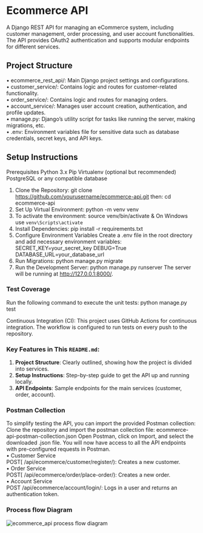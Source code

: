 # Ecommerce API

A Django REST API for managing an eCommerce system, including customer management, order processing, and user account functionalities. The API provides OAuth2 authentication and supports modular endpoints for different services.

## Project Structure
• ecommerce_rest_api/: Main Django project settings and configurations.<br>
• customer_service/: Contains logic and routes for customer-related functionality.<br>
• order_service/: Contains logic and routes for managing orders.<br>
• account_service/: Manages user account creation, authentication, and profile updates.<br>
• manage.py: Django’s utility script for tasks like running the server, making migrations, etc.<br>
• .env: Environment variables file for sensitive data such as database credentials, secret keys, and API keys.<br>

## Setup Instructions
Prerequisites
Python 3.x
Pip
Virtualenv (optional but recommended)
PostgreSQL or any compatible database

1. Clone the Repository:  git clone https://github.com/yourusername/ecommerce-api.git then: cd ecommerce-api
2. Set Up Virtual Environment: python -m venv venv
3. To activate the environment: source venv/bin/activate & On Windows use `venv\Scripts\activate`
4. Install Dependencies: pip install -r requirements.txt
5. Configure Environment Variables
Create a .env file in the root directory and add necessary environment variables:
SECRET_KEY=your_secret_key
DEBUG=True
DATABASE_URL=your_database_url
6. Run Migrations:  python manage.py migrate
7. Run the Development Server:  python manage.py runserver
The server will be running at http://127.0.0.1:8000/.

### Test Coverage
Run the following command to execute the unit tests: python manage.py test

Continuous Integration (CI): This project uses GitHub Actions for continuous integration. The workflow is configured to run tests on every push to the repository.

### Key Features in This `README.md`:
1. **Project Structure**: Clearly outlined, showing how the project is divided into services.
2. **Setup Instructions**: Step-by-step guide to get the API up and running locally.
3. **API Endpoints**: Sample endpoints for the main services (customer, order, account).


### Postman Collection
To simplify testing the API, you can import the provided Postman collection: Clone the repository and import the postman collection file: ecommerce-api-postman-collection.json
Open Postman, click on Import, and select the downloaded .json file.
You will now have access to all the API endpoints with pre-configured requests in Postman.<br>
• Customer Service<br>
POST[ /api/ecommerce/customer/register/): Creates a new customer.<br>
• Order Service<br>
POST[ /api/ecommerce/order/place-order/): Creates a new order.<br>
• Account Service<br>
POST /api/ecommerce/account/login/: Logs in a user and returns an authentication token.<br>

### Process flow Diagram
![ecommerce_api process flow diagram](https://github.com/user-attachments/assets/c11cec5c-5576-46d5-b984-7acebf55fb81)
